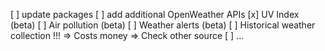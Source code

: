 [ ] update packages
[ ] add additional OpenWeather APIs
    [x] UV Index (beta)
    [ ] Air pollution (beta)
    [ ] Weather alerts (beta)
    [ ] Historical weather collection !!! => Costs money => Check other source
    [ ] ...